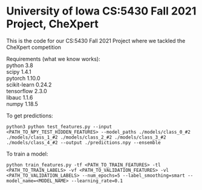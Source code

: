 # University of Iowa CS:5430 Fall 2021 Project, CheXpert

This is the code for our CS:5430 Fall 2021 Project where we tackled the CheXpert competition

Requirements (what we know works):  
python 3.8  
scipy 1.4.1   
pytorch 1.10.0  
scikit-learn 0.24.2   
tensorflow 2.3.0  
libauc 1.1.6  
numpy 1.18.5   

To get predictions:

```
python3 python test_features.py --input <PATH_TO_NPY_TEST_HIDDEN_FEATURES> --model_paths ./models/class_0_#2 ./models/class_1_#2 ./models/class_2_#2 ./models/class_3_#2 ./models/class_4_#2 --output ./predictions.npy --ensemble
```

To train a model:

```
python train_features.py -tf <PATH_TO_TRAIN_FEATURES> -tl <PATH_TO_TRAIN_LABELS> -vf <PATH_TO_VALIDATION_FEATURES> -vl <PATH_TO_VALIDATION_LABELS> --num_epochs=5 --label_smoothing=smart --model_name=<MODEL_NAME> --learning_rate=0.1
